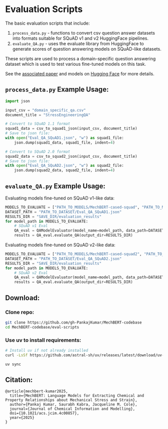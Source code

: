 # Evaluation Scripts
The basic evaluation scripts that include:
1. `process_data.py` - functions to convert csv question answer datasets into formats suitable for SQuAD v1 and v2 HuggingFace pipelines.
2. `evaluate_QA.py` - uses the evaluate library from HuggingFace to generate scores of question answering models on SQuAD-like datasets. 

These scripts are used to process a domain-specific question answering dataset which is used to test various fine-tuned models on this task.

See the [associated paper](https://doi.org/10.1021/acs.jcim.4c00857) and models on [Hugging Face](https://huggingface.co/collections/CambridgeMolecularEngineering/mechbert-models-finetuned-on-squad-6798c159d114188bfe65fb96) for more details.


## `process_data.py` Example Usage:

```python
import json

input_csv = "domain_specific_qa.csv"
document_title = "StressEngineeringQA"

# Convert to SQuAD 1.1 format
squad1_data = csv_to_squad1_json(input_csv, document_title)
# Save to json file:
with open("Eval_QA_SQuAD1.json", "w") as squad1_file:
    json.dump(squad1_data, squad1_file, indent=4)

# Convert to SQuAD 2.0 format
squad2_data = csv_to_squad2_json(input_csv, document_title)
# Save to json file:
with open("Eval_QA_SQuAD2.json", "w") as squad2_file:
    json.dump(squad2_data, squad2_file, indent=4)


```

## `evaluate_QA.py` Example Usage:
Evaluating models fine-tuned on SQuAD v1-like data:
```python
MODELS_TO_EVALUATE = ["PATH_TO_MODELS/MechBERT-cased-squad", "PATH_TO_MODELS/MechBERT-uncased-squad"]
DATASET_PATH = "PATH_TO_DATASET/Eval_QA_SQuAD1.json"
RESULTS_DIR = "SAVE_DIR/evaluation_results"
for model_path in MODELS_TO_EVALUATE:
    # SQuAD v1 Eval
    QA_eval = QAModelEvaluator(model_name=model_path, data_path=DATASET_PATH, squad_v2=False)
    results = QA_eval.evaluate_QA(output_dir=RESULTS_DIR)
```

Evaluating models fine-tuned on SQuAD v2-like data:
```python
MODELS_TO_EVALUATE = ["PATH_TO_MODELS/MechBERT-cased-squad2", "PATH_TO_MODELS/MechBERT-uncased-squad2"]
DATASET_PATH = "PATH_TO_DATASET/Eval_QA_SQuAD2.json"
RESULTS_DIR = "SAVE_DIR/evaluation_results"
for model_path in MODELS_TO_EVALUATE:
    # SQuAD v2 Eval
    QA_eval = QAModelEvaluator(model_name=model_path, data_path=DATASET_PATH, squad_v2=True)
    results = QA_eval.evaluate_QA(output_dir=RESULTS_DIR)
```

## Download:

### Clone repo:

```BASH
git clone https://github.com/gh-PankajKumar/MechBERT-codebase
cd MechBERT-codebase/eval-scripts
```

### Use uv to install requirements:
```BASH
# Install uv if not already installed
curl -LsSf https://github.com/astral-sh/uv/releases/latest/download/uv-installer.sh | sh

uv sync
```

## Citation:
```
@article{mechbert-kumar2025,
  title={MechBERT: Language Models for Extracting Chemical and Property Relationships about Mechanical Stress and Strain},
  author={Pankaj Kumar, Saurabh Kabra, Jacqueline M. Cole},
  journal={Journal of Chemical Information and Modelling},
  doi={10.1021/acs.jcim.4c00857},
  year={2025}
}
